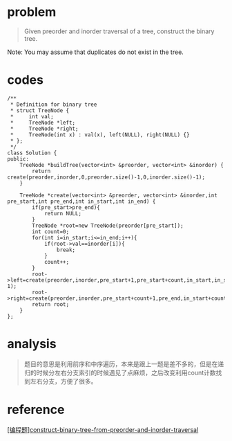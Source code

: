 # problem
>Given preorder and inorder traversal of a tree, construct the binary tree.

Note: 
You may assume that duplicates do not exist in the tree.

# codes
```
/**
 * Definition for binary tree
 * struct TreeNode {
 *     int val;
 *     TreeNode *left;
 *     TreeNode *right;
 *     TreeNode(int x) : val(x), left(NULL), right(NULL) {}
 * };
 */
class Solution {
public:
    TreeNode *buildTree(vector<int> &preorder, vector<int> &inorder) {
        return create(preorder,inorder,0,preorder.size()-1,0,inorder.size()-1);
    }
    
    TreeNode *create(vector<int> &preorder, vector<int> &inorder,int pre_start,int pre_end,int in_start,int in_end) {
        if(pre_start>pre_end){
            return NULL;
        }
        TreeNode *root=new TreeNode(preorder[pre_start]);
        int count=0;
        for(int i=in_start;i<=in_end;i++){
            if(root->val==inorder[i]){
                break;
            }
            count++;
        }
        root->left=create(preorder,inorder,pre_start+1,pre_start+count,in_start,in_start+count-1);
        root->right=create(preorder,inorder,pre_start+count+1,pre_end,in_start+count+1,in_end);
        return root;
    }
};
```

# analysis
>题目的意思是利用前序和中序遍历，本来是跟上一题是差不多的，但是在递归的时候分左右分支索引的时候遇见了点麻烦，之后改变利用count计数找到左右分支，方便了很多。

# reference
[[编程题]construct-binary-tree-from-preorder-and-inorder-traversal][1]

[1]: https://www.nowcoder.com/questionTerminal/0ee054a8767c4a6c96ddab65e08688f4